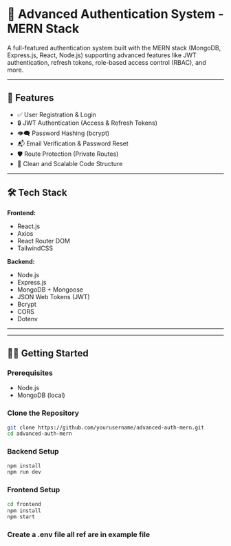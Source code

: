 # 🔐 Advanced Authentication System - MERN Stack

A full-featured authentication system built with the MERN stack (MongoDB, Express.js, React, Node.js) supporting advanced features like JWT authentication, refresh tokens, role-based access control (RBAC), and more.

---

## 🚀 Features

- ✅ User Registration & Login
- 🔒 JWT Authentication (Access & Refresh Tokens)
- 👁️‍🗨️ Password Hashing (bcrypt)
- 📬 Email Verification & Password Reset 
- 🛡️ Route Protection (Private Routes)
- 📄 Clean and Scalable Code Structure

---

## 🛠️ Tech Stack

**Frontend:**
- React.js
- Axios
- React Router DOM
- TailwindCSS 

**Backend:**
- Node.js
- Express.js
- MongoDB + Mongoose
- JSON Web Tokens (JWT)
- Bcrypt
- CORS
- Dotenv

---

---

## 🧑‍💻 Getting Started

### Prerequisites

- Node.js
- MongoDB (local)

### Clone the Repository

```bash
git clone https://github.com/yourusername/advanced-auth-mern.git
cd advanced-auth-mern
```
### Backend Setup
```bash
npm install
npm run dev
```
### Frontend Setup
```bash
cd frontend
npm install
npm start
```
### Create a .env file all ref are in example file



